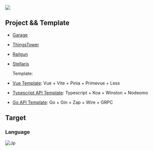 


![](https://github-readme-stats.vercel.app/api?username=gsxhnd&bg_color=30,e96443,904e95&title_color=fff&text_color=fff)

## Project && Template

- [Garage](https://github.com/gsxhnd/garage)
- [ThingsTower](https://github.com/gsxhnd/ThingsTower)
- [Railgun](https://github.com/gsxhnd/garage)
- [Stellaris](https://github.com/gsxhnd/Stellaris)

  Template:

- [Vue Template](https://github.com/gsxhnd/vue-template): Vue + Vite + Pinia + Primevue + Less
- [Typescript API Template](https://github.com/gsxhnd/ts-api-template): Typescript + Koa + Winston + Nodeomo
- [Go API Template](https://github.com/gsxhnd/go-api-template): Go + Gin + Zap + Wire + GRPC

## Target 

### Language

![Jp](https://progress-bar.dev/28/)
